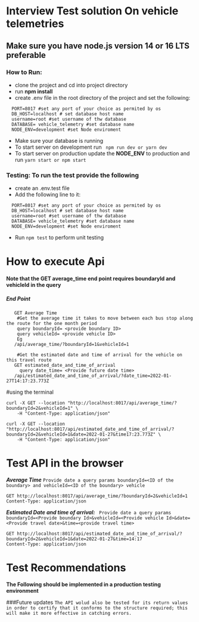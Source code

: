 # Interview Test solution On vehicle telemetries

## Make sure you have node.js version 14 or 16 LTS preferable


### How to Run:


- clone the project and cd into project directory
- run **npm install**
- create .env file in the root directory of the project and set the following:

```dotenv
  PORT=8017 #set any port of your choice as permited by os
  DB_HOST=localhost # set database host name
  username=root #set username of thw database
  DATABASE= vehicle_telemetry #set database name
  NODE_ENV=development #set Node enviroment
```
- Make sure your database is running
- To start server on development run ``` npm run dev or yarn dev```
- To start server on production update the **NODE_ENV** to production and run ```yarn start or npm start```

### Testing: To run the test provide the following
- create an .env.test file 
- Add the following line to it:
```dotenv
  PORT=8017 #set any port of your choice as permited by os
  DB_HOST=localhost # set database host name
  username=root #set username of thw database
  DATABASE= vehicle_telemetry #set database name
  NODE_ENV=development #set Node enviroment
```
- Run `npm test` to perform unit testing

# How to execute Api

#### Note that the GET average_time end point requires boundaryId and vehicleId in the query

##### End Point
 ``` 
    GET Average Time
     #Get the average time it takes to move between each bus stop along the route for the one month period
     query boundaryId= <provide boundary ID> 
     query vehicleId= <provide vehicle ID>
     Eg
    /api/average_time/?boundaryId=1&vehicleId=1
   
     #Get the estimated date and time of arrival for the vehicle on this travel route
    GET estimated_date_and_time_of_arrival
      query date_time= <Provide future date time>
    /api/estimated_date_and_time_of_arrival/?date_time=2022-01-27T14:17:23.773Z
 ```
#using the terminal

```
curl -X GET --location "http://localhost:8017/api/average_time/?boundaryId=2&vehicleId=1" \
    -H "Content-Type: application/json"
```

```
curl -X GET --location "http://localhost:8017/api/estimated_date_and_time_of_arrival/?boundaryId=2&vehicleId=1&date=2022-01-27&time17:23.773Z" \
    -H "Content-Type: application/json"
```

# Test API in the browser 

***Average Time*** ``Provide date a query params boundaryId=<ID of the boundary> and vehicleId=<ID of the boundary> vehicle``
```http request
GET http://localhost:8017/api/average_time/?boundaryId=2&vehicleId=1
Content-Type: application/json
```
***Estimated Date and time of arrival:*** `` Provide date a query params boundaryId=<Provide boundary Id>&vehicleId=<Provide vehicle Id>&date=<Provide travel date>&time=<provide travel time>``
```http request
GET http://localhost:8017/api/estimated_date_and_time_of_arrival/?boundaryId=2&vehicleId=1&date=2022-01-27&time=14:17
Content-Type: application/json
```

# Test Recommendations

**The Following should be implemented in a production testing environment**


###Future updates
``
The API wolud also be tested for its return values in order to certify that it conforms to the structure required; this will make it more effective in catching errors.
``



